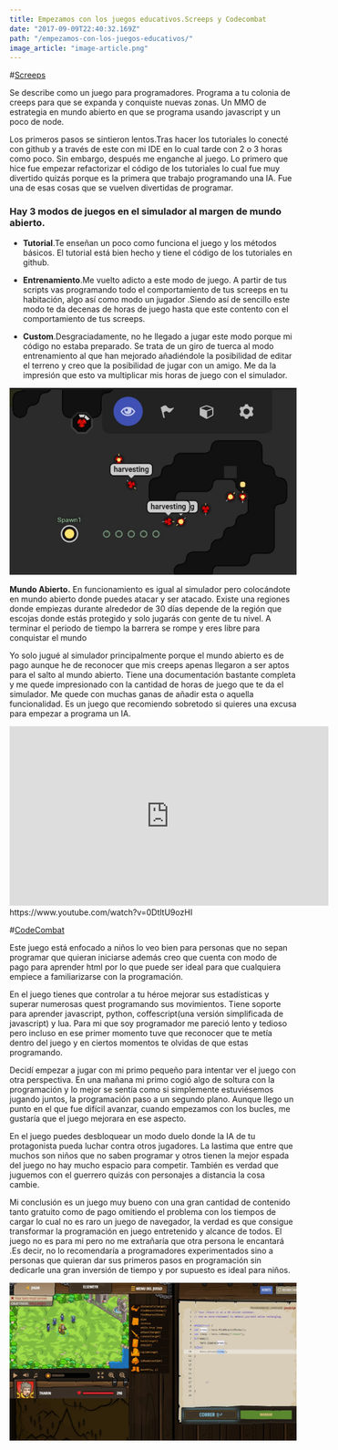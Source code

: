 ```yaml
---
title: Empezamos con los juegos educativos.Screeps y Codecombat
date: "2017-09-09T22:40:32.169Z"
path: "/empezamos-con-los-juegos-educativos/"
image_article: "image-article.png"
---
```


#[Screeps](https://screeps.com/)

Se describe como un juego para programadores. Programa a tu colonia de creeps para que se expanda y conquiste nuevas zonas. Un MMO de estrategia en mundo abierto en que se programa usando javascript y un poco de node.


Los primeros pasos se sintieron lentos.Tras hacer los tutoriales lo conecté con github y a través de este con mi IDE en lo cual tarde con 2 o 3 horas como poco. Sin embargo, después me enganche al juego. Lo primero que hice fue empezar refactorizar el código de los tutoriales lo cual fue muy divertido quizás porque es la primera que trabajo programando una IA. Fue una de esas cosas que se vuelven divertidas de programar.


### Hay 3 modos de juegos en el simulador al margen de mundo abierto.
- **Tutorial**.Te enseñan un poco como funciona el juego y los métodos básicos. El tutorial está bien hecho y tiene el código de los tutoriales en github.

- **Entrenamiento**.Me vuelto adicto a este modo de juego. A partir de tus scripts vas programando todo el comportamiento de tus screeps en tu habitación, algo así como modo un jugador .Siendo así de sencillo este modo te da decenas de horas de juego hasta que este contento con el comportamiento de tus screeps.

- **Custom**.Desgraciadamente, no he llegado a jugar este modo porque mi código no estaba preparado. Se trata de un giro de tuerca al modo entrenamiento al que han mejorado añadiéndole la posibilidad de editar el terreno y creo que la posibilidad de jugar con un amigo. Me da la impresión que esto va multiplicar mis horas de juego con el simulador.


![screeps](Screenshot_3.jpg)

**Mundo Abierto.**
En funcionamiento es igual al simulador pero colocándote en mundo abierto donde puedes atacar y ser atacado. Existe una regiones donde empiezas durante alrededor de 30 días depende de la región que escojas donde estás protegido y solo jugarás con gente de tu nivel. A terminar el periodo de tiempo la barrera se rompe y eres libre para conquistar el mundo


Yo solo jugué al simulador principalmente porque el mundo abierto es de pago aunque he de reconocer que mis creeps apenas llegaron a ser aptos para el salto al mundo abierto. Tiene una documentación bastante completa y me quede impresionado con la cantidad de horas de juego que te da el simulador. Me quede con muchas ganas de añadir esta o aquella funcionalidad. Es un juego que recomiendo sobretodo si quieres una excusa para empezar a programa un IA.

<iframe width="560" height="315" src="https://www.youtube.com/embed/0DtltU9ozHI" frameborder="0" allowfullscreen></iframe>
https://www.youtube.com/watch?v=0DtltU9ozHI



#[CodeCombat](https://codecombat.com/play)

Este juego está enfocado a niños lo veo bien para personas que no sepan programar que quieran iniciarse además creo que cuenta con modo de pago para aprender html por lo que puede ser ideal para que cualquiera empiece a familiarizarse con la programación.

En el juego tienes que controlar a tu héroe mejorar sus estadísticas y  superar numerosas quest programando sus movimientos. Tiene soporte para aprender javascript, python, coffescript(una versión simplificada de javascript) y lua.
Para mi que soy programador me pareció lento y tedioso pero incluso en ese primer momento tuve que reconocer que te metía dentro del juego y en ciertos momentos te olvidas de que estas programando. 

Decidí empezar a jugar con mi primo pequeño para intentar ver el juego con otra perspectiva. En una mañana mi primo cogió algo de soltura con la programación y lo mejor se sentía como si simplemente estuviésemos jugando juntos, la programación paso a un segundo plano.
Aunque llego un punto en el que fue difícil avanzar, cuando empezamos con los bucles, me gustaría que el juego mejorara en ese aspecto.

En el juego puedes desbloquear un modo duelo donde la IA de tu protagonista pueda luchar contra otros jugadores. La lastima que entre que muchos son niños que no saben programar y otros tienen la mejor espada del juego no hay mucho espacio para competir. También es verdad que juguemos con el guerrero quizás con personajes a distancia la cosa cambie.

Mi conclusión es un juego muy bueno con una gran cantidad de contenido tanto gratuito como de pago omitiendo el problema con los tiempos de cargar lo cual no es raro un juego de navegador, la verdad es que consigue transformar la programación en juego entretenido y alcance de todos. El juego no es para mi pero no me extrañaría que otra persona le encantará .Es decir, no lo recomendaría a programadores experimentados sino a personas que quieran dar sus primeros pasos en programación sin dedicarle una gran inversión de tiempo y por supuesto es ideal para niños.

![codeCombat](Screenshot_2.jpg)